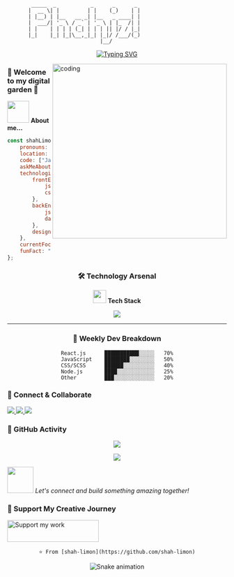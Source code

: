 <div align="center">
  
```ascii
  _____  _           _      _      _                       
 |  __ \| |         | |    (_)    | |                      
 | |__) | |__   __ _| |__   _ ____| |                      
 |  ___/| '_ \ / _` | '_ \ | |_  /| |                      
 | |    | | | | (_| | | | || |/ / |_|                      
 |_|    |_| |_|\__,_|_| |_|/ /___/(_)                      
                         |__/                                
```

[![Typing SVG](https://readme-typing-svg.herokuapp.com?font=Fira+Code&pause=1000&color=F7D768&width=435&lines=Frontend+Developer+from+Bangladesh;Building+awesome+web+experiences;Creating+pixel-perfect+interfaces)](https://git.io/typing-svg)

</div>

<img align="right" alt="coding" width="400" src="https://user-images.githubusercontent.com/55389276/140866485-8fb1c876-9a8f-4d6a-98dc-08c4981eaf70.gif">

### 🌟 Welcome to my digital garden 🌱

<img src="https://media.giphy.com/media/VgCDAzcKvsR6OM0uWg/giphy.gif" width="50"> **About me...**

```javascript
const shahLimon = {
    pronouns: "he" | "him",
    location: "🇧🇩 Bangladesh",
    code: ["JavaScript", "HTML", "CSS", "Python", "PHP"],
    askMeAbout: ["web dev", "tech", "digital art"],
    technologies: {
        frontEnd: {
            js: ["React", "Next.js"],
            css: ["Tailwind", "Bootstrap", "SASS"]
        },
        backEnd: {
            js: ["Node", "Express", "NestJS"],
            databases: ["MongoDB", "MySQL"]
        },
        design: ["Figma", "Illustrator", "Photoshop"]
    },
    currentFocus: "Building awesome web experiences",
    funFact: "I debug with console.log and proud of it! 😅"
};
```

<div align="center">
  
### 🛠️ Technology Arsenal

<img src="https://media.giphy.com/media/iY8CRBdQXODJSCERIr/giphy.gif" width="30"> **Tech Stack**

<p align="center">
  <a href="https://skillicons.dev">
    <img src="https://skillicons.dev/icons?i=js,html,css,react,nextjs,nodejs,express,mongodb,tailwind,bootstrap,sass,firebase,git,figma,ps" />
  </a>
</p>

---

### 🌈 Weekly Dev Breakdown

```text
React.js      ███████████░░░░░   70%
JavaScript    ████████░░░░░░░░   50%
CSS/SCSS      ██████░░░░░░░░░░   40%
Node.js       ████░░░░░░░░░░░░   25%
Other         ███░░░░░░░░░░░░░   20%
```

</div>

### 🤝 Connect & Collaborate

<p align="left">
<a href="https://twitter.com/limonshah1" target="_blank">
  <img src="https://img.shields.io/badge/Twitter-1DA1F2?style=for-the-badge&logo=twitter&logoColor=white" />
</a>
<a href="https://linkedin.com/in/shah-limon-1b81041b6" target="_blank">
  <img src="https://img.shields.io/badge/LinkedIn-0077B5?style=for-the-badge&logo=linkedin&logoColor=white" />
</a>
<a href="https://dev.to/shahlimon" target="_blank">
  <img src="https://img.shields.io/badge/dev.to-0A0A0A?style=for-the-badge&logo=devdot.to&logoColor=white" />
</a>
</p>

### 🎯 GitHub Activity

<p align="center">
  <img src="https://github-readme-streak-stats.herokuapp.com/?user=shah-limon&theme=tokyonight" />
</p>

<p align="center">
  <img src="https://github-profile-trophy.vercel.app/?username=shah-limon&theme=tokyonight&no-frame=true&row=1&&margin-w=30&no-bg=true" />
</p>

<img src="https://media.giphy.com/media/LnQjpWaON8nhr21vNW/giphy.gif" width="60"> <em>Let's connect and build something amazing together!</em>

### 🎨 Support My Creative Journey

<a href="https://www.buymeacoffee.com/template.gallery">
  <img src="https://cdn.buymeacoffee.com/buttons/v2/default-yellow.png" height="50" width="210" alt="Support my work" />
</a>

<div align="center">

```ascii
⭐️ From [shah-limon](https://github.com/shah-limon)
```

![Snake animation](https://github.com/shah-limon/shah-limon/blob/output/github-contribution-grid-snake.svg)

</div>
